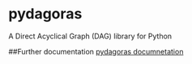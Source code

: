 # pydagoras
A Direct Acyclical Graph (DAG) library for Python

##Further documentation
[pydagoras documnetation](https://markhallett.github.io/pydagoras/)
